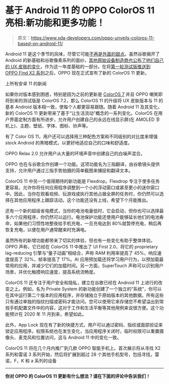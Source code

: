 # 基于 Android 11 的 OPPO ColorOS 11 亮相:新功能和更多功能！

> 原文：<https://www.xda-developers.com/oppo-unveils-coloros-11-based-on-android-11/>

Android 11 是这个季节的风味，尽管它可能[不再是外面的甜点](https://www.xda-developers.com/android-11-red-velvet-cake/)。虽然谷歌揭开了 Android 的新基础和谷歌像素系列的面纱，[其他原始设备制造商也公布了他们自己的 UX 皮肤的变化](https://www.xda-developers.com/android-11-update-tracker/)，作为这一年度基础的一部分。在将[第一轮测试版推送到 OPPO Find X2 系列](https://www.xda-developers.com/download-oppo-find-x2-pro-receive-android-11-beta-1-build-coloros-7-2/)之后，OPPO 现在正式宣布了新的 ColorOS 11 更新。

上所有安卓 11 的新闻

如果你对版本感到困惑，特别是因为之前的更新是 [ColorOS 7](https://www.coloros.com/in/coloros7) 并且 OPPO 嘲笑即将到来的测试版是 ColorOS 7.2，那么 ColorOS 11 的升级将 UX 皮肤版本与 11 的基本 Android 版本相一致，使每个人都更容易跟随。随着 Android 11 及其变化，新的 ColorOS 11 更新带来了基于“让生活流动”概念的一系列变化。ColorOS 在用户界面定制方面有所进步，允许用户创建自己的永远在线显示屏(在 AMOLED 手机上)、主题、壁纸、字体、图标、铃声等。

有了 Color OS 11，用户还可以选择用三种配色方案和不同级别的对比度来增强 stock Android 的黑暗模式，以更好地适应自己的口味和舒适度。

OPPO Relax 2.0 允许用户从大量的环境声音中创建自己的白噪声混合。

OPPO 也在与谷歌合作创建一个功能。这项功能名为三指翻译，由谷歌镜头提供支持，允许用户通过三指手势拍摄的简单截图来捕捉和翻译文本。

ColorOS 11 中另一个值得期待的新功能是 Flexdrop。Flexdrop 专注于使多任务更容易，允许你将任何应用程序调整到一个小的浮动窗口或甚至更小的迷你窗口中。因此，当你在观看视频、玩游戏或执行其他占据全屏的任务时，你仍然可以选择在其他应用程序上跟踪活动。这个功能还没有上线，希望下个月能推出。

还有一个新的超级省电模式，当你的电池电量低时，它会启动，但你也可以选择最多六个应用程序，你仍然可以运行。电池保护功能还使用户能够延长他们的电池寿命，如果他们习惯性地整夜给手机充电，一旦充电达到 80%就暂停充电，稍后再恢复充电，以便在用户通常醒来时充满电。

虽然所有的新增功能都带来了切实的体验，但也有一些变化有助于整体体验。OPPO 声称，它已经在 ColorOS 11 中推出了 UI First 2.0，将它的 proprietary lag-reducing 引擎与“量子动画”相结合，声称 RAM 利用率提高了 45%，响应速度提高了 32%，帧率提高了 17%。AI 应用预加载还将学习用户行为，以预加载最常用的应用，并减少它们的加载时间。另一方面，SuperTouch 声称可以识别用户场景，并优化触摸响应速度，提高系统流畅度。

ColorOS 11 还专注于用户安全和隐私，建立在谷歌已经在 Android 11 上进行的改变之上。例如，名为 Private System 的新功能创建了一个独立的“系统”，你可以在其中运行第二个版本的应用程序，并存储独立于原始版本的其他数据。所有这些只有通过单独的指纹扫描或密码才能访问。您可以使用它来存储您不希望溢出到常规手机配置文件中的内容，这对于工作和生活平衡等其他用例来说很方便。这个功能预计在 2020 年 11 月到来，希望如此。

此外，App Lock 现在有了新的快捷方式，用户可以通过密码、指纹或面部验证来锁定应用程序。权限系统也在发生变化，当应用程序关闭时，临时权限可以重置摄像头、麦克风和位置访问，这与 Android 11 中的变化一致。

ColorOS 11 将在几个月内推广到几款 OPPO 智能手机上。首次展示将从寻找 X2 系列和雷诺 3 系列开始，然后将扩展到超过 28 个其他手机型号，包括寻找，雷诺，F，K 和 a 系列的设备

* * *

**你对 OPPO 的 ColorOS 11 更新有什么想法？请在下面的评论中告诉我们！**